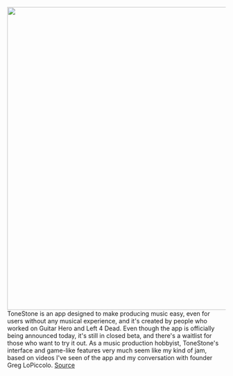 <img src='https://cdn.vox-cdn.com/thumbor/bW_AHMo-RzGoXKg-Q5gmt94aJlI=/0x0:3840x2160/1200x800/filters:focal(1613x773:2227x1387)/cdn.vox-cdn.com/uploads/chorus_image/image/69715558/ToneStone_Product_Concept_Art_3.0.png' width='700px' /><br/>
ToneStone is an app designed to make producing music easy, even for users without any musical experience, and it's created by people who worked on Guitar Hero and Left 4 Dead. Even though the app is officially being announced today, it's still in closed beta, and there's a waitlist for those who want to try it out. As a music production hobbyist, ToneStone's interface and game-like features very much seem like my kind of jam, based on videos I've seen of the app and my conversation with founder Greg LoPiccolo.
<a href='https://www.theverge.com/2021/8/12/22619199/tonestone-music-production-app-beginners-remixes-social'> Source <a/>